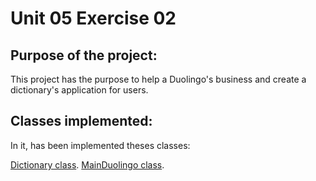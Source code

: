 # Unit 05 Exercise 02

## Purpose of the project:

This project has the purpose to help a Duolingo's business and create a dictionary's application for users.

## Classes implemented:

In it, has been implemented theses classes:

[Dictionary class](./docs/DICTIONARY.md).
[MainDuolingo class](./docs/MAINDUOLINGO.md).
